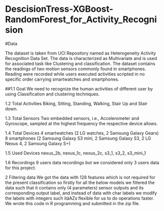 # DescisionTress-XGBoost-RandomForest_for_Activity_Recognision
#Data
  
The dataset is taken from UCI Repository named as Heterogeneity Activity Recognition
Data Set. The data is characterized as Multivariate and is used for associated task like
Clustering and classification.
The dataset contains the readings of two motion sensors commonly found in smartphones.
Reading were recorded while users executed activities scripted in no specific
order carrying smartwatches and smartphones.

##1.1 Goal
We need to recognize the human activities of different user by using Classification and
clustering techniques.

1.2 Total Activities
Biking, Sitting, Standing, Walking, Stair Up and Stair down.

1.3 Total Sensors
Two embedded sensors, i.e., Accelerometer and Gyroscope, sampled at the highest frequency
the respective device allows.

1.4 Total Devices
4 smartwatches (2 LG watches, 2 Samsung Galaxy Gears) 8 smartphones (2 Samsung
Galaxy S3 mini, 2 Samsung Galaxy S3, 2 LG Nexus 4, 2 Samsung Galaxy S+)

1.5 Used Devices
nexus_2b, nexus_1c, nexus_2c, s3_1, s3_2, s3_mini_1

1.6 Recordings
9 users data recordings but we considered only 3 users data for this project.

2 Filtering data
We got the data with 128 features which is not required for the present classification
so firstly for all the below models we filtered the data such that it contains only (4
parameters) sensor outputs and its corresponding output label, and instead of data with
char labels we modify the labels with integers such itâAZs flexible for us to do operations
faster. We wrote this code in R programming and submitted in the zip file.
